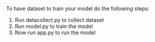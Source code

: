 To have dataset to train your model do the following steps:
1. Run datacollect.py to collect dataset
2. Run model.py to train the model
3. Now run app.py to run the model
